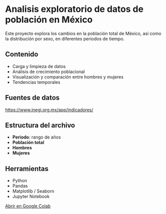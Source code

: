 # Analisis exploratorio de datos de población en México

Este proyecto explora los cambios en la población total de México, así como la distribución por sexo, en diferentes periodos de tiempo.

## Contenido

- Carga y limpieza de datos
- Análisis de crecimiento poblacional
- Visualización y comparación entre hombres y mujeres
- Tendencias temporales

## Fuentes de datos

https://www.inegi.org.mx/app/indicadores/

## Estructura del archivo

- **Periodo**: rango de años
- **Población total**
- **Hombres**
- **Mujeres**

## Herramientas

- Python
- Pandas
- Matplotlib / Seaborn
- Jupyter Notebook

[Abrir en Google Colab](https://colab.research.google.com/github/eliasvite/analisis-datos-poblacion/blob/main/analisis_poblacion.ipynb)
